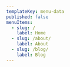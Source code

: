 ```yaml
---
templateKey: menu-data
published: false
menuItems:
  - slug: /
    label: Home
  - slug: /about/
    label: About
  - slug: /blog/
    label: Blog
---
```

